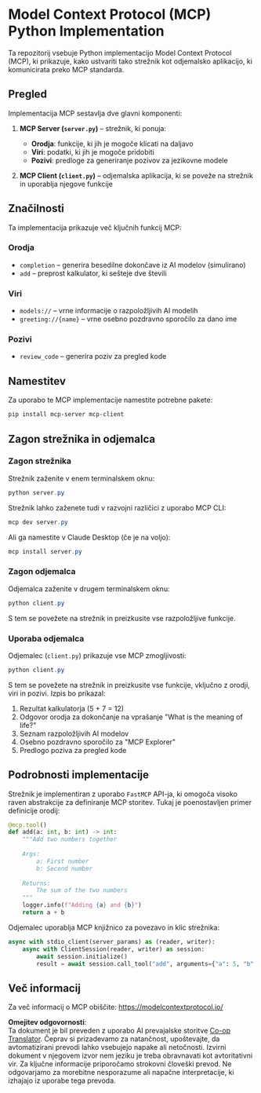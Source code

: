 <!--
CO_OP_TRANSLATOR_METADATA:
{
  "original_hash": "706b9b075dc484b73a053e6e9c709b4b",
  "translation_date": "2025-05-25T13:34:01+00:00",
  "source_file": "04-PracticalImplementation/samples/python/README.md",
  "language_code": "sl"
}
-->
# Model Context Protocol (MCP) Python Implementation

Ta repozitorij vsebuje Python implementacijo Model Context Protocol (MCP), ki prikazuje, kako ustvariti tako strežnik kot odjemalsko aplikacijo, ki komunicirata preko MCP standarda.

## Pregled

Implementacija MCP sestavlja dve glavni komponenti:

1. **MCP Server (`server.py`)** – strežnik, ki ponuja:
   - **Orodja**: funkcije, ki jih je mogoče klicati na daljavo
   - **Viri**: podatki, ki jih je mogoče pridobiti
   - **Pozivi**: predloge za generiranje pozivov za jezikovne modele

2. **MCP Client (`client.py`)** – odjemalska aplikacija, ki se poveže na strežnik in uporablja njegove funkcije

## Značilnosti

Ta implementacija prikazuje več ključnih funkcij MCP:

### Orodja
- `completion` – generira besedilne dokončave iz AI modelov (simulirano)
- `add` – preprost kalkulator, ki sešteje dve števili

### Viri
- `models://` – vrne informacije o razpoložljivih AI modelih
- `greeting://{name}` – vrne osebno pozdravno sporočilo za dano ime

### Pozivi
- `review_code` – generira poziv za pregled kode

## Namestitev

Za uporabo te MCP implementacije namestite potrebne pakete:

```powershell
pip install mcp-server mcp-client
```

## Zagon strežnika in odjemalca

### Zagon strežnika

Strežnik zaženite v enem terminalskem oknu:

```powershell
python server.py
```

Strežnik lahko zaženete tudi v razvojni različici z uporabo MCP CLI:

```powershell
mcp dev server.py
```

Ali ga namestite v Claude Desktop (če je na voljo):

```powershell
mcp install server.py
```

### Zagon odjemalca

Odjemalca zaženite v drugem terminalskem oknu:

```powershell
python client.py
```

S tem se povežete na strežnik in preizkusite vse razpoložljive funkcije.

### Uporaba odjemalca

Odjemalec (`client.py`) prikazuje vse MCP zmogljivosti:

```powershell
python client.py
```

S tem se povežete na strežnik in preizkusite vse funkcije, vključno z orodji, viri in pozivi. Izpis bo prikazal:

1. Rezultat kalkulatorja (5 + 7 = 12)
2. Odgovor orodja za dokončanje na vprašanje "What is the meaning of life?"
3. Seznam razpoložljivih AI modelov
4. Osebno pozdravno sporočilo za "MCP Explorer"
5. Predlogo poziva za pregled kode

## Podrobnosti implementacije

Strežnik je implementiran z uporabo `FastMCP` API-ja, ki omogoča visoko raven abstrakcije za definiranje MCP storitev. Tukaj je poenostavljen primer definicije orodij:

```python
@mcp.tool()
def add(a: int, b: int) -> int:
    """Add two numbers together
    
    Args:
        a: First number
        b: Second number
    
    Returns:
        The sum of the two numbers
    """
    logger.info(f"Adding {a} and {b}")
    return a + b
```

Odjemalec uporablja MCP knjižnico za povezavo in klic strežnika:

```python
async with stdio_client(server_params) as (reader, writer):
    async with ClientSession(reader, writer) as session:
        await session.initialize()
        result = await session.call_tool("add", arguments={"a": 5, "b": 7})
```

## Več informacij

Za več informacij o MCP obiščite: https://modelcontextprotocol.io/

**Omejitev odgovornosti**:  
Ta dokument je bil preveden z uporabo AI prevajalske storitve [Co-op Translator](https://github.com/Azure/co-op-translator). Čeprav si prizadevamo za natančnost, upoštevajte, da avtomatizirani prevodi lahko vsebujejo napake ali netočnosti. Izvirni dokument v njegovem izvor nem jeziku je treba obravnavati kot avtoritativni vir. Za ključne informacije priporočamo strokovni človeški prevod. Ne odgovarjamo za morebitne nesporazume ali napačne interpretacije, ki izhajajo iz uporabe tega prevoda.